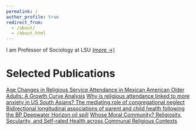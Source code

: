 ```yaml
---
permalink: /
author_profile: true
redirect_from: 
  - /about/
  - /about.html
---
```


I am Professor of Sociology at LSU [(more →)](https://sstroope.github.io/about)

Selected Publications
======
[Age Changes in Religious Service Attendance in Mexican American Older Adults: A Growth Curve Analysis](https://doi.org/10.1177/08982643231219)
[Why is religious attendance linked to more anxiety in US South Asians? The mediating role of congregational neglect](https://doi.org/10.1007/s40615-023-01764-6)
[Bidirectional longitudinal associations of parent and child health following the BP Deepwater Horizon oil spill](https://doi.org/10.1007/s11111-022-00404-1)
[Whose Moral Community? Religiosity, Secularity, and Self-rated Health across Communal Religious Contexts](https://journals.sagepub.com/doi/10.1177/0022146518755698)
